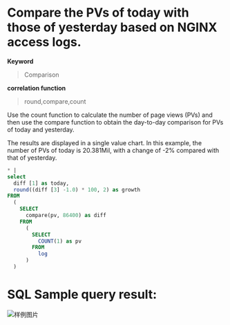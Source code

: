 # Compare the PVs of today with those of yesterday based on NGINX access logs.

**Keyword**

> Comparison

**correlation function**

> round,compare,count

Use the count function to calculate the number of page views (PVs) and then use the compare function to obtain the day-to-day comparison for PVs of today and yesterday.

The results are displayed in a single value chart. In this example, the number of PVs of today is 20.381Mil, with a change of -2% compared with that of yesterday.

```SQL
* |
select
  diff [1] as today,
  round((diff [3] -1.0) * 100, 2) as growth
FROM
  (
    SELECT
      compare(pv, 86400) as diff
    FROM
      (
        SELECT
          COUNT(1) as pv
        FROM
          log
      )
  )
```

# SQL Sample query result:

![样例图片](http://slsconsole.oss-cn-hangzhou.aliyuncs.com/sql_sample/158450448170320200318120529.jpg)
